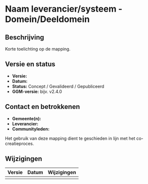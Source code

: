 # Naam leverancier/systeem - Domein/Deeldomein

## Beschrijving
Korte toelichting op de mapping.

## Versie en status
- **Versie:**  
- **Datum:**  
- **Status:** Concept / Gevalideerd / Gepubliceerd
- **GGM-versie:** bijv. v2.4.0

## Contact en betrokkenen
- **Gemeente(n):**  
- **Leverancier:**  
- **Communityleden:**  

Het gebruik van deze mapping dient te geschieden in lijn met het co-creatieproces.

## Wijzigingen
| Versie | Datum       | Wijzigingen                  |
|--------|-------------|-----------------------------|
|        |             |                             |
